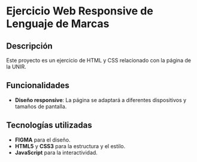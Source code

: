 # Ejercicio Web Responsive de Lenguaje de Marcas

## Descripción

Este proyecto es un ejercicio de HTML y CSS relacionado con la página de la UNIR.

## Funcionalidades

- **Diseño responsive**: La página se adaptará a diferentes dispositivos y tamaños de pantalla.

## Tecnologías utilizadas

- **FIGMA** para el diseño.
- **HTML5** y **CSS3** para la estructura y el estilo.
- **JavaScript** para la interactividad.
